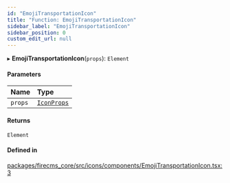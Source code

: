 ```yaml
---
id: "EmojiTransportationIcon"
title: "Function: EmojiTransportationIcon"
sidebar_label: "EmojiTransportationIcon"
sidebar_position: 0
custom_edit_url: null
---
```


▸ **EmojiTransportationIcon**(`props`): `Element`

#### Parameters

| Name | Type |
| :------ | :------ |
| `props` | [`IconProps`](../types/IconProps.md) |

#### Returns

`Element`

#### Defined in

[packages/firecms_core/src/icons/components/EmojiTransportationIcon.tsx:3](https://github.com/FireCMSco/firecms/blob/d45f3739/packages/firecms_core/src/icons/components/EmojiTransportationIcon.tsx#L3)

